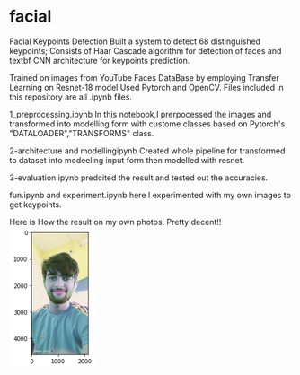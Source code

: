 # facial
Facial Keypoints Detection
Built a system to detect 68 distinguished keypoints; Consists of  Haar Cascade algorithm for detection of faces and textbf CNN architecture for keypoints prediction.

Trained on images from YouTube Faces DataBase by employing
Transfer Learning on Resnet-18 model Used Pytorch and OpenCV.
Files included in this repository are all .ipynb files.

1_preprocessing.ipynb
In this notebook,I prerpocessed the images and transformed into modelling form with custome classes based on  Pytorch's "DATALOADER","TRANSFORMS" class.

2-architecture and modellingipynb
Created whole pipeline for transformed to dataset into modeeling input form then modelled with resnet.

3-evaluation.ipynb
predcited the result and tested out the accuracies.

fun.ipynb and experiment.ipynb
here I experimented with my own images to get keypoints. 

Here is How the result on my own photos. Pretty decent!!
![](Images/download.png)
